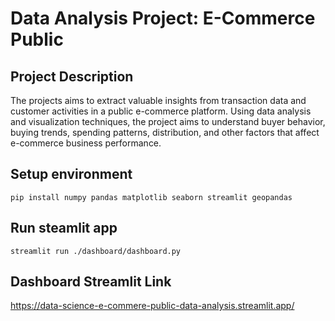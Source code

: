 # Data Analysis Project: E-Commerce Public

## Project Description

The projects aims to extract valuable insights from transaction data and customer activities in a public e-commerce platform. Using data analysis and visualization techniques, the project aims to understand buyer behavior, buying trends, spending patterns, distribution, and other factors that affect e-commerce business performance.

## Setup environment

```
pip install numpy pandas matplotlib seaborn streamlit geopandas
```

## Run steamlit app

```
streamlit run ./dashboard/dashboard.py
```

## Dashboard Streamlit Link

https://data-science-e-commere-public-data-analysis.streamlit.app/
